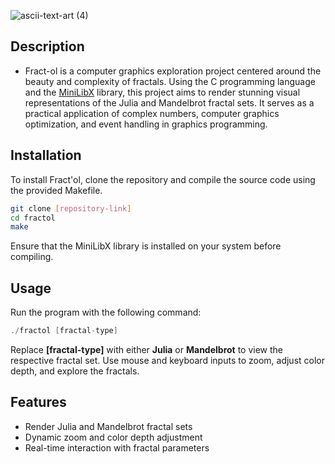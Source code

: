 
![ascii-text-art (4)](https://github.com/zelhajou/fractol/assets/39954629/cd82d11b-4c55-4a4d-9864-a924051102e3)

## Description
- Fract-ol is a computer graphics exploration project centered around the beauty and complexity of fractals. Using the C programming language and the [MiniLibX](https://harm-smits.github.io/42docs/libs/minilibx) library, this project aims to render stunning visual representations of the Julia and Mandelbrot fractal sets. It serves as a practical application of complex numbers, computer graphics optimization, and event handling in graphics programming.


## Installation
To install Fract'ol, clone the repository and compile the source code using the provided Makefile.

```bash
git clone [repository-link]
cd fractol
make
```
Ensure that the MiniLibX library is installed on your system before compiling.

## Usage
Run the program with the following command:

```c
./fractol [fractal-type]
```
Replace **[fractal-type]** with either **Julia** or **Mandelbrot** to view the respective fractal set. Use mouse and keyboard inputs to zoom, adjust color depth, and explore the fractals.

## Features
- Render Julia and Mandelbrot fractal sets
- Dynamic zoom and color depth adjustment
- Real-time interaction with fractal parameters
